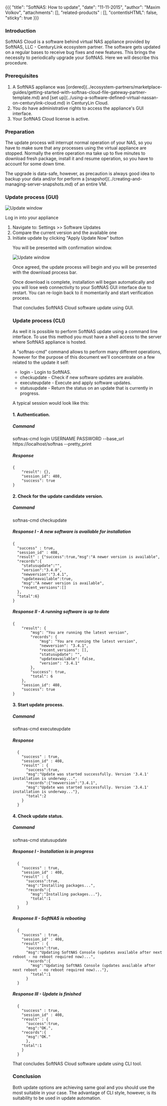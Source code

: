 {{{
  "title": "SoftNAS: How to update",
  "date": "11-11-2015",
  "author": "Maxim Volkov",
  "attachments": [],
  "related-products" : [],
  "contentIsHTML": false,
  "sticky": true
}}}

### Introduction

<p>SoftNAS Cloud is a software behind virtual NAS appliance provided by SoftNAS, LLC - CenturyLink ecosystem partner. The software gets updated on a regular bases to receive bug fixes and new features. This brings the necessity to periodically upgrade your SoftNAS. Here we will describe this procedure.</p>

### Prerequisites

<div>
<ol>
<li>A SoftNAS appliance was [ordered](../ecosystem-partners/marketplace-guides/getting-started-with-softnas-cloud-file-gateway-partner-template.md) and [set up](../using-a-software-defined-virtual-nassan-on-centurylink-cloud.md)  in CenturyLin Cloud.</li>

<li>You do have administrative rights to access the appliance's GUI interface.</li>
<li>Your SoftNAS Cloud license is active.</li>
</ol>
</div>

### Preparation

<p>The update process will interrupt normal operation of your NAS, so you have to make sure that any processes using the virtual appliance are stopped. Normally the entire operation ma take up to five minutes to download fresh package, install it and resume operation, so you have to account for some down time.</p>

<p>The upgrade is data-safe, however, as precaution is always good idea to backup your data and/or for perform a [snapshot](../creating-and-managing-server-snapshots.md) of an entire VM.

### Update process (GUI)

![Update window](../images/softnas-update-1.png)

<p>Log in into your appliance

<ol>
  <li>Navigate to: Settings >> Software Updates
  <li>Compare the current version and the available one
  <li>Initiate update by clicking "Apply Update Now" button

You will be presented with confirmation window.

![Update window](../images/softnas-update-2.png)

Once agreed, the update process will begin and you will be presented with the download process bar.

Once download is complete, installation will began automatically and you will lose web connectivity to your SoftNAS GUI interface due to restart. You can re-login back to it momentarily and start verification process.

That concludes SoftNAS Cloud software update using GUI.

### Update process (CLI)

As well it is possible to perform SoftNAS update using a command line interface. To use this method you must have a shell access to the server where SoftNAS appliance is hosted.

A "softnas-cmd" command allows to perform many different operations, however for the purpose of this document we'll concentrate on a few related to the update it self:

<ul>
<li>login - Login to SoftNAS.</li>
<li>checkupdate - Check if new software updates are available.</li>
<li>executeupdate - Execute and apply software updates.</li>
<li>statusupdate - Return the status on an update that is currently in progress.</li>

</ul>

A typical session would look like this:

#### 1. Authentication.

##### Command
softnas-cmd login USERNAME PASSWORD --base_url https://localhost/softnas --pretty_print

##### Response
    {
        "result": {},
        "session_id": 408,
        "success": true
    }

#### 2. Check for the update candidate version.
##### Command
softnas-cmd checkupdate

##### Response I - A new software is available for installation
    {
      "success" : true,
      "session_id" : 408,
      "result" : {"success":true,"msg":"A newer version is available",
      "records":{
        "statusupdate":"",
        "version":"3.4.0",
        "newversion":"3.4.1",
        "updateavailable":true,
        "msg":"A newer version is available",
        "recent_versions":[]
      },
      "total":6}
    }

##### Response II - A running software is up to date
    {
        "result": {
            "msg": "You are running the latest version",
            "records": {
                "msg": "You are running the latest version",
                "newversion": "3.4.1",
                "recent_versions": [],
                "statusupdate": "",
                "updateavailable": false,
                "version": "3.4.1"
            },
            "success": true,
            "total": 6
        },
        "session_id": 408,
        "success": true
    }


#### 3. Start update process.
##### Command
softnas-cmd executeupdate

##### Response
      {
        "success" : true,
        "session_id" : 408,
        "result" : {
          "success":true,
          "msg":"Update was started successfully. Version '3.4.1' installation is underway...",
          "records":{"newversion":"3.4.1",
          "msg":"Update was started successfully. Version '3.4.1' installation is underway..."},
          "total":2
        }
      }

#### 4. Check update status.

##### Command
softnas-cmd statusupdate
##### Response I - Installation is in progress
      {
        "success" : true,
        "session_id" : 408,
        "result" : {
          "success":true,
          "msg":"Installing packages...",
          "records":{
            "msg":"Installing packages..."},
            "total":1
          }
      }

##### Response II - SoftNAS is rebooting
      {
        "success" : true,
        "session_id" : 408,
        "result" : {
          "success":true,
          "msg":"Updating SoftNAS Console (updates available after next reboot - no reboot required now)...",
          "records":{
            "msg":"Updating SoftNAS Console (updates available after next reboot - no reboot required now)..."},
            "total":1
          }
      }

##### Response III - Update is finished
      {
        "success" : true,
        "session_id" : 408,
        "result" : {
          "success":true,
          "msg":"OK.",
        "records":{
          "msg":"OK."
          },
        "total":1
        }
      }

That concludes SoftNAS Cloud software update using CLI tool.

### Conclusion

Both update options are achieving same goal and you should use the most suitable in your case. The advantage of CLI style, however, is its suitability to be used in update automation.

</div>
